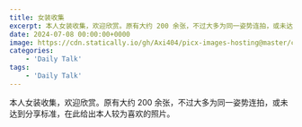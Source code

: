 ```yaml
---
title: 女装收集
excerpt: 本人女装收集，欢迎欣赏。原有大约 200 余张，不过大多为同一姿势连拍，或未达到分享标准，在此给出本人较为喜欢的照片。
date: 2024-07-08 00:00:00+0000
image: https://cdn.statically.io/gh/Axi404/picx-images-hosting@master/cover.5fkimf6u7r.png
categories:
    - 'Daily Talk'
tags:
    - 'Daily Talk'
---
```


本人女装收集，欢迎欣赏。原有大约 200 余张，不过大多为同一姿势连拍，或未达到分享标准，在此给出本人较为喜欢的照片。

<hairy-image-group col="400px" row="200px" loading = "lazy">
  <hairy-image fit="cover" loading = "lazy" src="https://cdn.statically.io/gh/Axi404/picx-images-hosting@master/cover.5fkimf6u7r.png" />
  <hairy-image fit="cover" loading = "lazy" src="https://cdn.statically.io/gh/Axi404/picx-images-hosting@master/09.54xot9rm1v.png" />
  <hairy-image fit="cover" loading = "lazy" src="https://cdn.statically.io/gh/Axi404/picx-images-hosting@master/08.7p3j5wrknt.png" />
  <hairy-image fit="cover" loading = "lazy" src="https://cdn.statically.io/gh/Axi404/picx-images-hosting@master/07.8ad6s7m0y0.png" />
  <hairy-image fit="cover" loading = "lazy" src="https://cdn.statically.io/gh/Axi404/picx-images-hosting@master/06.6pnfsqoth3.png" />
  <hairy-image fit="cover" loading = "lazy" src="https://cdn.statically.io/gh/Axi404/picx-images-hosting@master/04.1seyywb1ni.png" />
  <hairy-image fit="cover" loading = "lazy" src="https://cdn.statically.io/gh/Axi404/picx-images-hosting@master/05.6ik7xb2o16.png" />
  <hairy-image fit="cover" loading = "lazy" src="https://cdn.statically.io/gh/Axi404/picx-images-hosting@master/03.45m1pkrgu.png" />
  <hairy-image fit="cover" loading = "lazy" src="https://cdn.statically.io/gh/Axi404/picx-images-hosting@master/02.5j44k4zwub.png" />
  <hairy-image fit="cover" loading = "lazy" src="https://cdn.statically.io/gh/Axi404/picx-images-hosting@master/01.2h88iwykmw.png" />
</hairy-image-group>